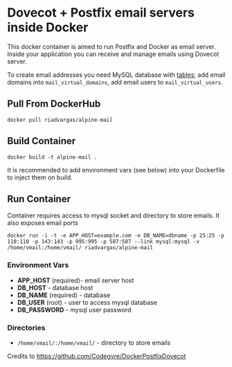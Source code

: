 # Dovecot + Postfix email servers inside Docker

This docker container is aimed to run Postfix and Docker as email server.
Inside your application you can receive and manage emails using Dovecot server.

To create email addresses you need MySQL database with [tables](https://github.com/RiadVargas/alpine-mail/blob/master/mailschema.sql); add email domains into `mail_virtual_domains`, add email users to `mail_virtual_users`. 

## Pull From DockerHub

```
docker pull riadvargas/alpine-mail
```

## Build Container

```
docker build -t alpine-mail .  
```

It is recommended to add environment vars (see below) into your Dockerfile to inject them on build.

## Run Container

Container requires access to mysql socket and directory to store emails. It also exposes email ports

```
docker run -i -t -e APP_HOST=example.com -e DB_NAME=dbname -p 25:25 -p 110:110 -p 143:143 -p 995:995 -p 587:587 --link mysql:mysql -v /home/vmail:/home/vmail/ riadvargas/alpine-mail
```

### Environment Vars

* **APP_HOST** (required)- email server host
* **DB_HOST** - database host
* **DB_NAME** (required) - database
* **DB_USER** (root) - user to access mysql database
* **DB_PASSWORD** - mysql user password

### Directories

* `/home/vmail/:/home/vmail/` - directory to store emails

Credits to https://github.com/Codegyre/DockerPostfixDovecot
